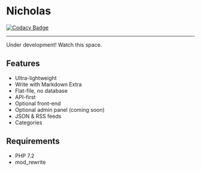 # Nicholas

[![Codacy Badge](https://api.codacy.com/project/badge/Grade/2a961c32f3a642c7935c82b5995d03ec)](https://www.codacy.com/app/xadz/nicholas?utm_source=github.com&amp;utm_medium=referral&amp;utm_content=xadz/nicholas&amp;utm_campaign=Badge_Grade)

---

Under development! Watch this space.

## Features
- Ultra-lightweight
- Write with Markdown Extra
- Flat-file, no database
- API-first
- Optional front-end
- Optional admin panel (coming soon) 
- JSON & RSS feeds
- Categories

## Requirements
- PHP 7.2
- mod_rewrite